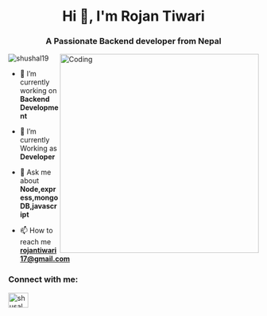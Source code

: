 <h1 align="center">Hi 👋, I'm Rojan Tiwari</h1>
<h3 align="center">A Passionate Backend developer from Nepal</h3>
<!-- <img src="https://wakatime.com/badge/user/018ba334-cda7-45d8-829a-d92c3bd182d1.svg" height="25"/> -->
<img align="right" alt="Coding" width="400" src="https://cdn.dribbble.com/users/1162077/screenshots/3848914/programmer.gif">


<p align="left"> <img src="https://komarev.com/ghpvc/?username=shushal19&label=Profile%20views&color=0e75b6&style=flat" alt="shushal19" /> </p>


- 🔭 I’m currently working on **Backend Development**

- 🌱 I’m currently Working as **Developer**

- 💬 Ask me about **Node,express,mongoDB,javascript**

- 📫 How to reach me **rojantiwari17@gmail.com**

 

<h3 align="left">Connect with me:</h3>
<p align="left">
  <a href="https://linkedin.com/in/rojan-tiwari-929465299" target="blank"><img align="center" src="https://raw.githubusercontent.com/rahuldkjain/github-profile-readme-generator/master/src/images/icons/Social/linked-in-alt.svg" alt="shusal lamsal" height="30" width="40" /></a>
</p>

